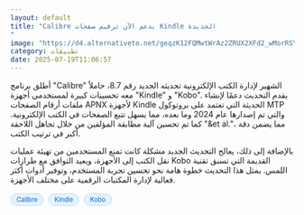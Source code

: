 ```yaml
---
layout: default
title: "Calibre يدعم الآن ترقيم صفحات Kindle الجديدة
"
image: "https://d4.alternativeto.net/geqzK12FQMwtWrAz2ZRUX2XFd2_wMorRSYvd0sJN_8k/rs:fill:1520:760:0/g:ce:0:0/YWJzOi8vZGlzdC9jb250ZW50LzE3NTI4NTE0NDcwNDQucG5n.png"
category: تطبيقات
date: 2025-07-19T11:06:57
---
```


أطلق برنامج "Calibre" الشهير لإدارة الكتب الإلكترونية تحديثه الجديد رقم 8.7، حاملاً معه تحسينات كبيرة لمستخدمي أجهزة "Kindle" و "Kobo". يقدم التحديث دعمًا لإنشاء ملفات أرقام الصفحات APNX لأجهزة Kindle الحديثة التي تعتمد على بروتوكول MTP والتي تم إصدارها عام 2024 وما بعده، مما يسهل تتبع الصفحات في الكتب الإلكترونية. كما تم تحسين آلية مطابقة المؤلفين من خلال تجاهل اللاحقة "&et al."، مما يضمن دقة أكبر في ترتيب الكتب.

بالإضافة إلى ذلك، يعالج التحديث الجديد مشكلة كانت تمنع المستخدمين من تهيئة عمليات نقل الكتب إلى الأجهزة، ويعيد التوافق مع طرازات Kobo القديمة التي تسبق تقنية اللمس. يمثل هذا التحديث خطوة هامة نحو تحسين تجربة المستخدم، وتوفير أدوات أكثر فعالية لإدارة المكتبات الرقمية على مختلف الأجهزة.

<div style="margin-top:2px; margin-bottom:2px;"><a href="https://bidjadraft.github.io/?query=Calibre" style="background:#e3f2fd; color:#1565c0; font-size:80%; border-radius:12px; padding:3px 10px; margin:2px 4px 2px 0; display:inline-block; border:1px solid #bbdefb; text-decoration:none;">Calibre</a> <a href="https://bidjadraft.github.io/?query=Kindle" style="background:#e3f2fd; color:#1565c0; font-size:80%; border-radius:12px; padding:3px 10px; margin:2px 4px 2px 0; display:inline-block; border:1px solid #bbdefb; text-decoration:none;">Kindle</a> <a href="https://bidjadraft.github.io/?query=Kobo" style="background:#e3f2fd; color:#1565c0; font-size:80%; border-radius:12px; padding:3px 10px; margin:2px 4px 2px 0; display:inline-block; border:1px solid #bbdefb; text-decoration:none;">Kobo</a></div><br><br>
